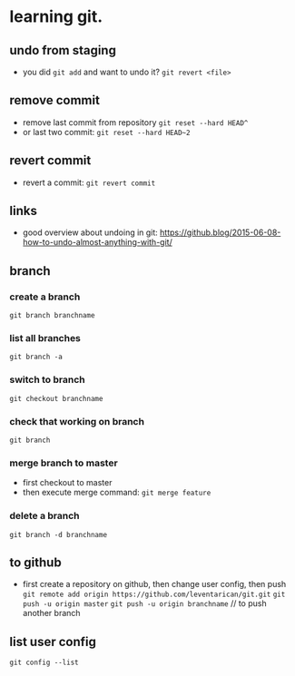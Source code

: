 # learning git.

## undo from staging
* you did ```git add``` and want to undo it?
`git revert <file>`
## remove commit
* remove last commit from repository
`git reset --hard HEAD^`
* or last two commit: `git reset --hard HEAD~2`
## revert commit
* revert a commit: `git revert commit`

## links
* good overview about undoing in git: https://github.blog/2015-06-08-how-to-undo-almost-anything-with-git/

## branch
### create a branch
`git branch branchname`

### list all branches
`git branch -a`

### switch to branch
`git checkout branchname`

### check that working on branch
`git branch`

### merge branch to master
* first checkout to master
* then execute merge command: `git merge feature`

### delete a branch
`git branch -d branchname`

## to github
* first create a repository on github, then change user config, then push
`git remote add origin https://github.com/leventarican/git.git`
`git push -u origin master`
`git push -u origin branchname` // to push another branch

## list user config
`git config --list`
